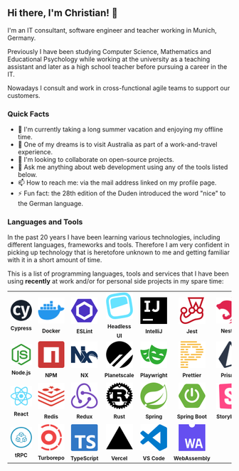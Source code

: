## Hi there, I'm Christian! 👋

I'm an IT consultant, software engineer and teacher working in Munich, Germany.

Previously I have been studying Computer Science, Mathematics and Educational Psychology while working at the university as a teaching assistant and later as a high school teacher before pursuing a career in the IT.

Nowadays I consult and work in cross-functional agile teams to support our customers.

### Quick Facts

- 🔭 I'm currently taking a long summer vacation and enjoying my offline time.
- 🌱 One of my dreams is to visit Australia as part of a work-and-travel experience.
- 👯 I'm looking to collaborate on open-source projects.
- 💬 Ask me anything about web development using any of the tools listed below.
- 📫 How to reach me: via the mail address linked on my profile page.
- ⚡ Fun fact: the 28th edition of the Duden introduced the word "nice" to the German language.

### Languages and Tools

In the past 20 years I have been learning various technologies, including different languages, frameworks and tools. Therefore I am very confident in picking up technology that is heretofore unknown to me and getting familiar with it in a short amount of time.

This is a list of programming languages, tools and services that I have been using **recently** at work and/or for personal side projects in my spare time:

<table>
  <tr>
    <td style="text-align: center">
      <picture>
        <source
          srcset="images/cypress-dark.svg"
          media="(prefers-color-scheme: dark)"
        />
        <img src="images/cypress.svg" alt="Cypress" width="60px" />
      </picture>
      <br />
      <sub><b>Cypress</b></sub>
    </td>
    <td style="text-align: center">
      <picture>
        <source
          srcset="images/docker-dark.svg"
          media="(prefers-color-scheme: dark)"
        />
        <img src="images/docker.svg" alt="Docker" width="60px" />
      </picture>
      <br />
      <sub><b>Docker</b></sub>
    </td>
    <td style="text-align: center">
      <picture>
        <source
          srcset="images/eslint-dark.svg"
          media="(prefers-color-scheme: dark)"
        />
        <img src="images/eslint.svg" alt="ESLint" width="60px" />
      </picture>
      <br />
      <sub><b>ESLint</b></sub>
    </td>
    <td style="text-align: center">
      <picture>
        <source
          srcset="images/headlessui-dark.svg"
          media="(prefers-color-scheme: dark)"
        />
        <img src="images/headlessui.svg" alt="Headless UI" width="60px" />
      </picture>
      <br />
      <sub><b>Headless UI</b></sub>
    </td>
    <td style="text-align: center">
      <picture>
        <source
          srcset="images/intellijidea-dark.svg"
          media="(prefers-color-scheme: dark)"
        />
        <img src="images/intellijidea.svg" alt="IntelliJ" width="60px" />
      </picture>
      <br />
      <sub><b>IntelliJ</b></sub>
    </td>
    <td style="text-align: center">
      <picture>
        <source
          srcset="images/jest-dark.svg"
          media="(prefers-color-scheme: dark)"
        />
        <img src="images/jest.svg" alt="Jest" width="60px" />
      </picture>
      <br />
      <sub><b>Jest</b></sub>
    </td>
    <td style="text-align: center">
      <picture>
        <source
          srcset="images/nestjs-dark.svg"
          media="(prefers-color-scheme: dark)"
        />
        <img src="images/nestjs.svg" alt="Nest.js" width="60px" />
      </picture>
      <br />
      <sub><b>Nest.js</b></sub>
    </td>
    <td style="text-align: center">
      <picture>
        <source
          srcset="images/nextdotjs-dark.svg"
          media="(prefers-color-scheme: dark)"
        />
        <img src="images/nextdotjs.svg" alt="Next.js" width="60px" />
      </picture>
      <br />
      <sub><b>Next.js</b></sub>
    </td>
  </tr>
  <tr>
    <td style="text-align: center">
      <picture>
        <source
          srcset="images/nodedotjs-dark.svg"
          media="(prefers-color-scheme: dark)"
        />
        <img src="images/nodedotjs.svg" alt="Node.js" width="60px" />
      </picture>
      <br />
      <sub><b>Node.js</b></sub>
    </td>
    <td style="text-align: center">
      <picture>
        <source
          srcset="images/npm-dark.svg"
          media="(prefers-color-scheme: dark)"
        />
        <img src="images/npm.svg" alt="NPM" width="60px" />
      </picture>
      <br />
      <sub><b>NPM</b></sub>
    </td>
    <td style="text-align: center">
      <picture>
        <source
          srcset="images/nx-dark.svg"
          media="(prefers-color-scheme: dark)"
        />
        <img src="images/nx.svg" alt="NX" width="60px" />
      </picture>
      <br />
      <sub><b>NX</b></sub>
    </td>
    <td style="text-align: center">
      <picture>
        <source
          srcset="images/planetscale-dark.svg"
          media="(prefers-color-scheme: dark)"
        />
        <img src="images/planetscale.svg" alt="Planetscale" width="60px" />
      </picture>
      <br />
      <sub><b>Planetscale</b></sub>
    </td>
    <td style="text-align: center">
      <picture>
        <source
          srcset="images/playwright-dark.svg"
          media="(prefers-color-scheme: dark)"
        />
        <img src="images/playwright.svg" alt="Playwright" width="60px" />
      </picture>
      <br />
      <sub><b>Playwright</b></sub>
    </td>
    <td style="text-align: center">
      <picture>
        <source
          srcset="images/prettier-dark.svg"
          media="(prefers-color-scheme: dark)"
        />
        <img src="images/prettier.svg" alt="Prettier" width="60px" />
      </picture>
      <br />
      <sub><b>Prettier</b></sub>
    </td>
    <td style="text-align: center">
      <picture>
        <source
          srcset="images/prisma-dark.svg"
          media="(prefers-color-scheme: dark)"
        />
        <img src="images/prisma.svg" alt="Prisma" width="60px" />
      </picture>
      <br />
      <sub><b>Prisma</b></sub>
    </td>
    <td style="text-align: center">
      <picture>
        <source
          srcset="images/railway-dark.svg"
          media="(prefers-color-scheme: dark)"
        />
        <img src="images/railway.svg" alt="Railway" width="60px" />
      </picture>
      <br />
      <sub><b>Railway</b></sub>
    </td>
  </tr>
  <tr>
    <td style="text-align: center">
      <picture>
        <source
          srcset="images/react-dark.svg"
          media="(prefers-color-scheme: dark)"
        />
        <img src="images/react.svg" alt="React" width="60px" />
      </picture>
      <br />
      <sub><b>React</b></sub>
    </td>
    <td style="text-align: center">
      <picture>
        <source
          srcset="images/redis-dark.svg"
          media="(prefers-color-scheme: dark)"
        />
        <img src="images/redis.svg" alt="Redis" width="60px" />
      </picture>
      <br />
      <sub><b>Redis</b></sub>
    </td>
    <td style="text-align: center">
      <picture>
        <source
          srcset="images/redux-dark.svg"
          media="(prefers-color-scheme: dark)"
        />
        <img src="images/redux.svg" alt="Redux" width="60px" />
      </picture>
      <br />
      <sub><b>Redux</b></sub>
    </td>
    <td style="text-align: center">
      <picture>
        <source
          srcset="images/rust-dark.svg"
          media="(prefers-color-scheme: dark)"
        />
        <img src="images/rust.svg" alt="Rust" width="60px" />
      </picture>
      <br />
      <sub><b>Rust</b></sub>
    </td>
    <td style="text-align: center">
      <picture>
        <source
          srcset="images/spring-dark.svg"
          media="(prefers-color-scheme: dark)"
        />
        <img src="images/spring.svg" alt="Spring" width="60px" />
      </picture>
      <br />
      <sub><b>Spring</b></sub>
    </td>
    <td style="text-align: center">
      <picture>
        <source
          srcset="images/springboot-dark.svg"
          media="(prefers-color-scheme: dark)"
        />
        <img src="images/springboot.svg" alt="Spring Boot" width="60px" />
      </picture>
      <br />
      <sub><b>Spring Boot</b></sub>
    </td>
    <td style="text-align: center">
      <picture>
        <source
          srcset="images/storybook-dark.svg"
          media="(prefers-color-scheme: dark)"
        />
        <img src="images/storybook.svg" alt="Storybook" width="60px" />
      </picture>
      <br />
      <sub><b>Storybook</b></sub>
    </td>
    <td style="text-align: center">
      <picture>
        <source
          srcset="images/tailwindcss-dark.svg"
          media="(prefers-color-scheme: dark)"
        />
        <img src="images/tailwindcss.svg" alt="Tailwind CSS" width="60px" />
      </picture>
      <br />
      <sub><b>Tailwind CSS</b></sub>
    </td>
  </tr>
  <tr>
    <td style="text-align: center">
      <picture>
        <source
          srcset="images/trpc-dark.svg"
          media="(prefers-color-scheme: dark)"
        />
        <img src="images/trpc.svg" alt="tRPC" width="60px" />
      </picture>
      <br />
      <sub><b>tRPC</b></sub>
    </td>
    <td style="text-align: center">
      <picture>
        <source
          srcset="images/turborepo-dark.svg"
          media="(prefers-color-scheme: dark)"
        />
        <img src="images/turborepo.svg" alt="Turborepo" width="60px" />
      </picture>
      <br />
      <sub><b>Turborepo</b></sub>
    </td>
    <td style="text-align: center">
      <picture>
        <source
          srcset="images/typescript-dark.svg"
          media="(prefers-color-scheme: dark)"
        />
        <img src="images/typescript.svg" alt="TypeScript" width="60px" />
      </picture>
      <br />
      <sub><b>TypeScript</b></sub>
    </td>
    <td style="text-align: center">
      <picture>
        <source
          srcset="images/vercel-dark.svg"
          media="(prefers-color-scheme: dark)"
        />
        <img src="images/vercel.svg" alt="Vercel" width="60px" />
      </picture>
      <br />
      <sub><b>Vercel</b></sub>
    </td>
    <td style="text-align: center">
      <picture>
        <source
          srcset="images/visualstudiocode-dark.svg"
          media="(prefers-color-scheme: dark)"
        />
        <img src="images/visualstudiocode.svg" alt="VS Code" width="60px" />
      </picture>
      <br />
      <sub><b>VS Code</b></sub>
    </td>
    <td style="text-align: center">
      <picture>
        <source
          srcset="images/webassembly-dark.svg"
          media="(prefers-color-scheme: dark)"
        />
        <img src="images/webassembly.svg" alt="WebAssembly" width="60px" />
      </picture>
      <br />
      <sub><b>WebAssembly</b></sub>
    </td>
  </tr>
</table>

